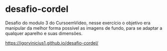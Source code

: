 # desafio-cordel
 Desafio do modulo 3 do CursoemVideo, nesse exercício o objetivo era manipular da melhor forma possível as imagens de fundo, para se adaptar a qualquer aparelho e suas dimensões. 
 
 https://igorvinicius1.github.io/desafio-cordel/
